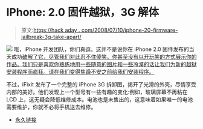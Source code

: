 # IPhone: 2.0 固件越狱，3G 解体

> 原文:[https://hack aday . com/2008/07/10/iphone-20-firmware-jailbreak-3g-take-apart/](https://hackaday.com/2008/07/10/iphone-20-firmware-jailbroken-3g-taken-apart/)

![](../Images/796e5181d9912c0e32fb1fcd600082b2.png)
哦，iPhone 开发团队，你们真逗。这并不是说你在 iPhone 2.0 固件发布的当天成功[破解了它，尽管我们对此忍不住傻笑。你甚至没有以开玩笑的方式展示你的作品。我们只是喜欢你熟练地用一些随意的图片和一些冷漠的话让我们为新的越狱安装程序而疯狂。请在我们变得焦躁不安之前给我们安装程序。](http://blog.iphone-dev.org/post/41730121/living-in-sweet-harmony)

不过，iFixit 发布了一个完整的 iPhone 3G 拆卸图，揭开了光滑的外壳，尽情享受内部的美好。他们发现上一个型号有一些有趣的变化:例如，玻璃屏幕不再粘在 LCD 上，这无疑会降低维修成本。电池也是未售出的，这意味着如果唯一的电池需要维护，你就不必将手机送去维修。

*   [永久链接](http://blog.iphone-dev.org/post/41730121/living-in-sweet-harmony)